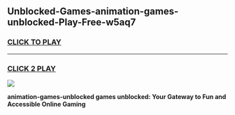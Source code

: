 
## Unblocked-Games-animation-games-unblocked-Play-Free-w5aq7
<h3>
<a href="https://premium76.site?title=animation-games-unblocked&ref=22A">CLICK TO PLAY</a></h3>
<hr>

<h3>
<a href="https://premium76.site?title=animation-games-unblocked&ref=22A">CLICK 2 PLAY</a>
  
</h3>

<a href="https://premium76.site?title=animation-games-unblocked&ref=22A"><img src="https://clearcache.store/games.png"></a>


**animation-games-unblocked games unblocked: Your Gateway to Fun and Accessible Online Gaming**
